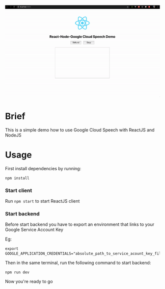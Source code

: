 <h1 align="center">
  <div>
    <img src="./demo.gif" />
  </div>
</h1>

# Brief
This is a simple demo how to use Google Cloud Speech with ReactJS and NodeJS

# Usage
First install dependencies by running:
```
npm install
```

### Start client
Run `npm start` to start ReactJS client

### Start backend
Before start backend you have to export an environment that links to your Google Service Account Key

Eg:
```
export GOOGLE_APPLICATION_CREDENTIALS="absolute_path_to_service_acount_key_file"
```
Then in the same terminal, run the following command to start backend:
```
npm run dev
```

Now you're ready to go